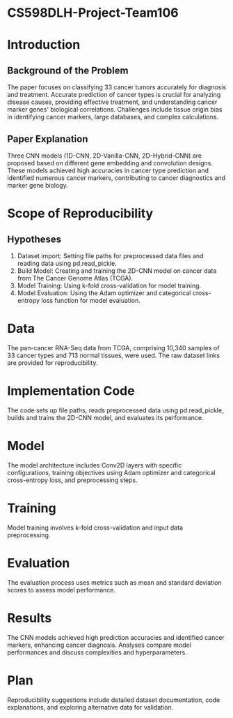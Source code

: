 # CS598DLH-Project-Team106

# Introduction
## Background of the Problem
The paper focuses on classifying 33 cancer tumors accurately for diagnosis and treatment. Accurate prediction of cancer types is crucial for analyzing disease causes, providing effective treatment, and understanding cancer marker genes' biological correlations. Challenges include tissue origin bias in identifying cancer markers, large databases, and complex calculations.

## Paper Explanation
Three CNN models (1D-CNN, 2D-Vanilla-CNN, 2D-Hybrid-CNN) are proposed based on different gene embedding and convolution designs. These models achieved high accuracies in cancer type prediction and identified numerous cancer markers, contributing to cancer diagnostics and marker gene biology.

# Scope of Reproducibility
## Hypotheses
1. Dataset import: Setting file paths for preprocessed data files and reading data using pd.read_pickle.
2. Build Model: Creating and training the 2D-CNN model on cancer data from The Cancer Genome Atlas (TCGA).
3. Model Training: Using k-fold cross-validation for model training.
4. Model Evaluation: Using the Adam optimizer and categorical cross-entropy loss function for model evaluation.

# Data
The pan-cancer RNA-Seq data from TCGA, comprising 10,340 samples of 33 cancer types and 713 normal tissues, were used. The raw dataset links are provided for reproducibility.

# Implementation Code
The code sets up file paths, reads preprocessed data using pd.read_pickle, builds and trains the 2D-CNN model, and evaluates its performance.

# Model
The model architecture includes Conv2D layers with specific configurations, training objectives using Adam optimizer and categorical cross-entropy loss, and preprocessing steps.

# Training
Model training involves k-fold cross-validation and input data preprocessing.

# Evaluation
The evaluation process uses metrics such as mean and standard deviation scores to assess model performance.

# Results
The CNN models achieved high prediction accuracies and identified cancer markers, enhancing cancer diagnosis. Analyses compare model performances and discuss complexities and hyperparameters.

# Plan
Reproducibility suggestions include detailed dataset documentation, code explanations, and exploring alternative data for validation.
